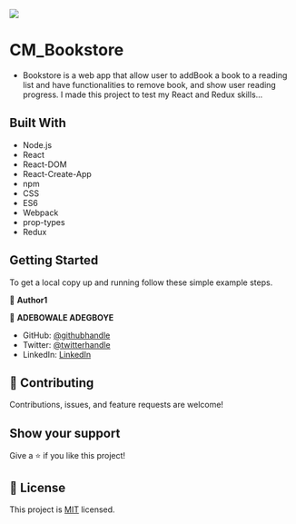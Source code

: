 ![](https://img.shields.io/badge/Microverse-blueviolet)

# CM_Bookstore

- Bookstore is a web app that allow user to addBook a book to a reading list and have functionalities to remove book, and show user reading progress. I made this project to test my React and Redux skills... 

##  Built With

- Node.js
- React
- React-DOM
- React-Create-App
- npm
- CSS
- ES6
- Webpack
- prop-types
- Redux

## Getting Started

To get a local copy up and running follow these simple example steps.

👤 **Author1**

👤 **ADEBOWALE ADEGBOYE**

- GitHub: [@githubhandle](https://github.com/ademibowale)
- Twitter: [@twitterhandle](https://twitter.com/Ademibowale1)
- LinkedIn: [LinkedIn](https://www.linkedin.com/in/adebowale-adegboye-143568221/)


## 🤝 Contributing

Contributions, issues, and feature requests are welcome!


## Show your support
Give a ⭐️ if you like this project!

## 📝 License

This project is [MIT](./MIT.md) licensed.
